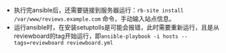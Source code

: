 * 执行完ansible后，还需要链接到服务器运行：```rb-site install /var/www/reviews.example.com``` 命令，手动输入站点信息。
* 运行ansible时，在安装setuptolls是可能会报错，此时需要重新运行，且是从reviewboard的tag开始运行，即```ansible-playbook -i hosts --tags=reviewboard reviewboard.yml```